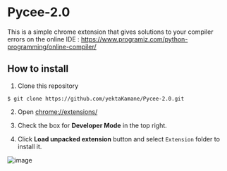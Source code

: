 # Pycee-2.0

This is a simple chrome extension that gives solutions to your compiler errors on the online IDE :
https://www.programiz.com/python-programming/online-compiler/

## How to install

1. Clone this repository
``` git
$ git clone https://github.com/yektaKamane/Pycee-2.0.git
```

2. Open [chrome://extensions/](chrome://extensions/)

3. Check the box for **Developer Mode** in the top right.

4. Click **Load unpacked extension** button and select `Extension` folder to install it.

![image](https://user-images.githubusercontent.com/44814811/150675720-a33dc400-d329-4261-977f-4af4b5b4e93e.png)

